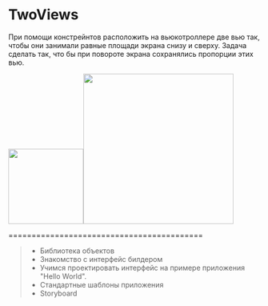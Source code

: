 # TwoViews

При помощи констрейнтов расположить на вьюкотроллере две вью так, чтобы они занимали равные площади экрана снизу и сверху. Задача сделать так, что бы при повороте экрана сохранялись пропорции этих вью.

<img src = "https://user-images.githubusercontent.com/101284761/167165886-ec2d1d41-f675-40c8-8fa7-60afe02ccda5.png" width = "150"><img src = "https://user-images.githubusercontent.com/101284761/167166233-a2ecaff9-a4ce-4865-a991-3db19a7c550a.png" width = "300">

==========================================

> + Библиотека объектов
> + Знакомство с интерфейс билдером
> + Учимся проектировать интерфейс на примере приложения "Hello World".   
> + Стандартные шаблоны приложения  
> + Storyboard
